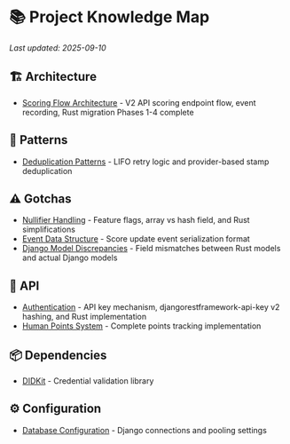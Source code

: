 # 📚 Project Knowledge Map

*Last updated: 2025-09-10*

## 🏗️ Architecture

- [Scoring Flow Architecture](architecture/scoring_flow.md) - V2 API scoring endpoint flow, event recording, Rust migration Phases 1-4 complete

## 🎨 Patterns

- [Deduplication Patterns](patterns/deduplication.md) - LIFO retry logic and provider-based stamp deduplication

## ⚠️ Gotchas

- [Nullifier Handling](gotchas/nullifier_handling.md) - Feature flags, array vs hash field, and Rust simplifications
- [Event Data Structure](gotchas/event_data_structure.md) - Score update event serialization format
- [Django Model Discrepancies](gotchas/django_model_discrepancies.md) - Field mismatches between Rust models and actual Django models

## 🔌 API

- [Authentication](api/authentication.md) - API key mechanism, djangorestframework-api-key v2 hashing, and Rust implementation
- [Human Points System](api/human_points.md) - Complete points tracking implementation

## 📦 Dependencies

- [DIDKit](dependencies/didkit.md) - Credential validation library

## ⚙️ Configuration

- [Database Configuration](config/database.md) - Django connections and pooling settings